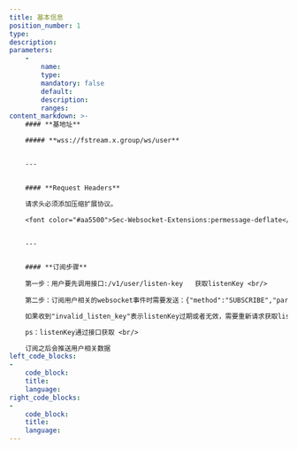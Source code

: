```yaml
---
title: 基本信息
position_number: 1
type:
description:
parameters:
    -
        name:
        type:
        mandatory: false
        default:
        description:
        ranges:
content_markdown: >-
    #### **基地址**

    ##### **wss://fstream.x.group/ws/user**


    ---


    #### **Request Headers**

    请求头必须添加压缩扩展协议。

    <font color="#aa5500">Sec-Websocket-Extensions:permessage-deflate</font>  


    ---


    #### **订阅步骤**
    
    第一步：用户要先调用接口:/v1/user/listen-key   获取listenKey <br/>
  
    第二步：订阅用户相关的websocket事件时需要发送：{"method":"SUBSCRIBE","params":["order@{上一步获取的listenKey}"],"id":"test1"} <br/>

    如果收到"invalid_listen_key"表示listenKey过期或者无效，需要重新请求获取listenKey <br/>

    ps：listenKey通过接口获取 <br/>

    订阅之后会推送用户相关数据
left_code_blocks:
-
    code_block:
    title:
    language:
right_code_blocks:
-
    code_block:
    title:
    language:
---
```

